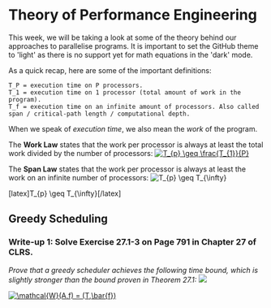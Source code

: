 # Theory of Performance Engineering
This week, we will be taking a look at some of the theory behind our approaches to parallelise programs. It is important to set the GitHub theme to 'light' as there is no support yet for math equations in the 'dark' mode.

As a quick recap, here are some of the important definitions:

    T_P = execution time on P processors.
    T_1 = execution time on 1 processor (total amount of work in the program).
    T_f = execution time on an infinite amount of processors. Also called span / critical-path length / computational depth.

When we speak of *execution time*, we also mean the *work* of the program.

The **Work Law** states that the work per processor is always at least the total work divided by the number of processors:
<a href="https://www.codecogs.com/eqnedit.php?latex=T_{p}&space;\geq&space;\frac{T_{1}}{P}" target="_blank"><img src="https://latex.codecogs.com/gif.latex?T_{p}&space;\geq&space;\frac{T_{1}}{P}" title="T_{p} \geq \frac{T_{1}}{P}" /></a>

The **Span Law** states that the work per processor is always at least the work on an infinite number of processors:
<img src="https://latex.codecogs.com/gif.latex?T_{p}&space;\geq&space;T_{\infty}" title="T_{p} \geq T_{\infty}" />

[latex]T_{p} \geq T_{\infty}[/latex]


## Greedy Scheduling

### Write-up 1: Solve Exercise 27.1-3 on Page 791 in Chapter 27 of CLRS.
*Prove that a greedy scheduler achieves the following time bound, which is slightly stronger than the bound proven in Theorem 27.1:*
<img src="https://render.githubusercontent.com/render/math?math=T_p \leq \frac{T_1 - T_{\infty}}{P} %20 T_{\infty}">

<a href="https://www.codecogs.com/eqnedit.php?latex=\mathcal{W}(A,f)&space;=&space;(T,\bar{f})" target="_blank"><img src="https://latex.codecogs.com/gif.latex?\mathcal{W}(A,f)&space;=&space;(T,\bar{f})" title="\mathcal{W}(A,f) = (T,\bar{f})" /></a>
